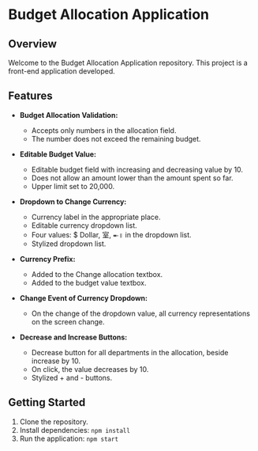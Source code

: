 # Budget Allocation Application

## Overview
Welcome to the Budget Allocation Application repository. This project is a front-end application developed.

## Features
- **Budget Allocation Validation:**
  - Accepts only numbers in the allocation field.
  - The number does not exceed the remaining budget.

- **Editable Budget Value:**
  - Editable budget field with increasing and decreasing value by 10.
  - Does not allow an amount lower than the amount spent so far.
  - Upper limit set to 20,000.

- **Dropdown to Change Currency:**
  - Currency label in the appropriate place.
  - Editable currency dropdown list.
  - Four values: $ Dollar, 室, ⯬॥ in the dropdown list.
  - Stylized dropdown list.

- **Currency Prefix:**
  - Added to the Change allocation textbox.
  - Added to the budget value textbox.

- **Change Event of Currency Dropdown:**
  - On the change of the dropdown value, all currency representations on the screen change.

- **Decrease and Increase Buttons:**
  - Decrease button for all departments in the allocation, beside increase by 10.
  - On click, the value decreases by 10.
  - Stylized + and - buttons.

## Getting Started
1. Clone the repository.
2. Install dependencies: `npm install`
3. Run the application: `npm start`
